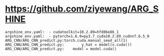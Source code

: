 # https://github.com/ziyewang/ARG_SHINE

```console
argshine_env.yaml:  - cudatoolkit=10.2.89=hfd86e86_1
argshine_env.yaml:  - pytorch=1.6.0=py3.7_cuda10.2.89_cudnn7.6.5_0
ARG_CNN/ARG_CNN_predict.py:torch.cuda.manual_seed_all(1)
ARG_CNN/ARG_CNN_predict.py:        y_hat = model(x.cuda())
ARG_CNN/ARG_CNN_predict.py:    model = model.cuda()

```
